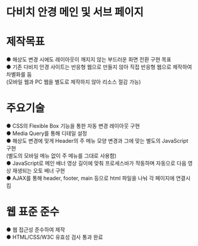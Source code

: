 # 다비치 안경 메인 및 서브 페이지

# 제작목표
● 해상도 변경 시에도 레이아웃이 깨지지 않는 부드러운 화면 전환 구현 목표<br/>
● 기존 다비치 안경 사이트는 반응형 웹으로 만들지 않아 직접 반응형 웹으로 제작하여 차별화를 둠<br/> 
(모바일 웹과 PC 웹을 별도로 제작하지 않아 리소스 절감 가능)<br/>

# 주요기술
● CSS의 Flexible Box 기능을 통한 자동 변경 레이아웃 구현<br/>
● Media Query를 통해 디테일 설정<br/>
● 해상도 변경에 맞게 Header의 주 메뉴 모양 변경과 그에 맞는 별도의 JavaScript 구현<br/>
(별도의 모바일 메뉴 없이 주 메뉴를 그대로 사용함)<br/>
● JavaScript로 메인 배너 영상 길이에 맞춰 프로세스바가 작동하며 자동으로 다음 영상 재생되는 오토 배너 구현<br/>
● AJAX를 통해 header, footer, main 등으로 html 파일을 나눠 각 페이지에 연결시킴<br/>

# 웹 표준 준수
● 웹 접근성 준수하여 제작<br/>
● HTML/CSS/W3C 유효성 검사 통과 완료<br/>
